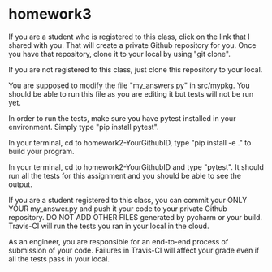 # homework3
If you are a student who is registered to this class, click on the link that I shared with you. That will create a private Github repository for you. Once you have that repository, clone it to your local by using "git clone".

If you are not registered to this class, just clone this repository to your local.

You are supposed to modify the file "my_answers.py" in src/mypkg. You should be able to run this file as you are editing it but tests will not be run yet.

In order to run the tests, make sure you have pytest installed in your environment. Simply type "pip install pytest".

In your terminal, cd to homework2-YourGithubID, type "pip install -e ." to build your program.

In your terminal, cd to homework2-YourGithubID and type "pytest". It should run all the tests for this assignment and you should be able to see the output.

If you are a student registered to this class, you can commit your ONLY YOUR my_answer.py and push it your code to your private Github repository. DO NOT ADD OTHER FILES generated by pycharm or your build. Travis-CI will run the tests you ran in your local in the cloud.

As an engineer, you are responsible for an end-to-end process of submission of your code. Failures in Travis-CI will affect your grade even if all the tests pass in your local.
